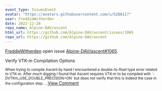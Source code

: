 ```yaml
---
event_type: IssuesEvent
avatar: "https://avatars.githubusercontent.com/u/528611?"
user: FreddieWitherden
date: 2022-12-28
repo_name: Alpine-DAV/ascent
html_url: https://github.com/Alpine-DAV/ascent/issues/1065
repo_url: https://github.com/Alpine-DAV/ascent
---
```


<a href='https://github.com/FreddieWitherden' target='_blank'>FreddieWitherden</a> open issue <a href='https://github.com/Alpine-DAV/ascent/issues/1065' target='_blank'>Alpine-DAV/ascent#1065</a>.

<p>Verify VTK-m Compilation Options</p><small>When trying to compile Ascent by hand I encountered a double-to-float type error related to VTK-m.  After much digging I found that Ascent requires VTK-m to be compiled with `-DVTKm_USE_DOUBLE_PRECISION=ON` but does not verify that this is indeed the case in the configuration step....</small><a href='https://github.com/Alpine-DAV/ascent/issues/1065' target='_blank'>View Comment</a>